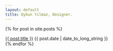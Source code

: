 ```yaml
---
layout: default
title: Oykun Yilmaz, Designer.
---
```


<div class="col-12">

{% for post in site.posts %}
<div class="row">
	<article>
		<a href="{{ post.url }}">{{ post.title }}</a>
		<time datetime="{{ post.date | date: "%Y-%m-%d" }}" class="text-grey text-small">{{ post.date | date_to_long_string }}</time>
	</article>
</div>
{% endfor %}

</div>